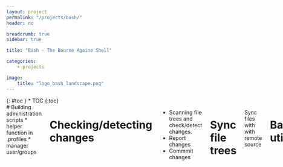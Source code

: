 ```yaml
---
layout: project
permalink: "/projects/bash/"
header: no

breadcrumb: true
sidebar: true

title: "Bash - The Bourne Againe Shell"

categories:
    - projects

image:
    title: "logo_bash_landscape.png"
---
```

<div class="row">
<div class="medium-4 medium-push-8 columns" markdown="1">
<div class="panel radius" markdown="1">
{: #toc }
*  TOC
{:toc}
</div>
</div>

<div class="medium-8 medium-pull-4 columns" markdown="1">
# Building administration scripts
* helper function in .profiles
* manager user/groups

# Checking/detecting changes
* Scanning file trees and check/detect changes.
* Report changes
* Commmit changes

# Sync file trees
Sync files with with remote source

# Backup/Restore utilities

</div>
